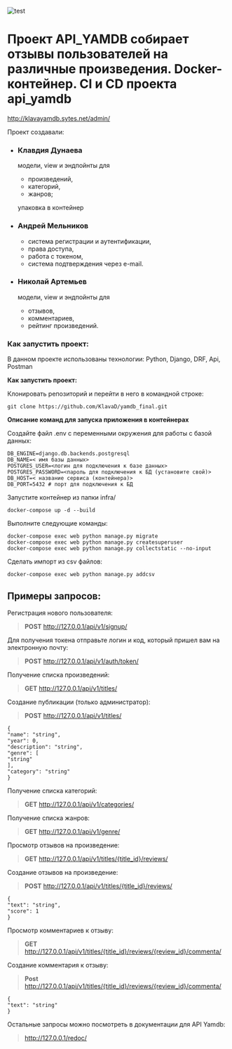 ![test](https://github.com/KlavaD/yamdb_final/actions/workflows/yamdb_workflow.yml/badge.svg)
# Проект API_YAMDB собирает отзывы пользователей на различные произведения. Docker-контейнер. CI и CD проекта api_yamdb
http://klavayamdb.sytes.net/admin/

Проект создавали:
* ### Клавдия Дунаева
  модели, view и эндпойнты для
  * произведений,
  * категорий,
  * жанров;
  
  упаковка в контейнер

* ### Андрей Мельников
  * система регистрации и аутентификации,
  * права доступа,
  * работа с токеном,
  * система подтверждения через e-mail.

* ### Николай Артемьев
  модели, view и эндпойнты для
  * отзывов,
  * комментариев,
  * рейтинг произведений.
### Как запустить проект:

В данном проекте использованы технологии:
Python, Django, DRF, Api, Postman

**Как запустить проект:**

Клонировать репозиторий и перейти в него в командной строке:

```
git clone https://github.com/KlavaD/yamdb_final.git
```

**Описание команд для запуска приложения в контейнерах**

Создайте файл .env с переменными окружения для работы с базой данных:
```
DB_ENGINE=django.db.backends.postgresql
DB_NAME=< имя базы данных>
POSTGRES_USER=<логин для подключения к базе данных>
POSTGRES_PASSWORD=<пароль для подключения к БД (установите свой)>
DB_HOST=< название сервиса (контейнера)>
DB_PORT=5432 # порт для подключения к БД 
```
Запустите контейнер из папки infra/
```
docker-compose up -d --build
```

Выполните следующие команды:
```
docker-compose exec web python manage.py migrate
docker-compose exec web python manage.py createsuperuser
docker-compose exec web python manage.py collectstatic --no-input
```
Сделать импорт из csv файлов:

```
docker-compose exec web python manage.py addcsv
```


## Примеры запросов: ##
Регистрация нового пользователя:
>**POST** http://127.0.0.1/api/v1/signup/

Для получения токена отправьте логин и код, который пришел вам на электронную почту:
>**POST** http://127.0.0.1/api/v1/auth/token/

Получение списка произведений:
>**GET** http://127.0.0.1/api/v1/titles/

Создание публикации (только администратор):
>**POST** http://127.0.0.1/api/v1/titles/
> 
```
{
"name": "string",
"year": 0,
"description": "string",
"genre": [
"string"
],
"category": "string"
}
```

Получение списка категорий:
>**GET** http://127.0.0.1/api/v1/categories/

Получение списка жанров:
>**GET** http://127.0.0.1/api/v1/genre/

Просмотр отзывов на произведение:
>**GET** http://127.0.0.1/api/v1/titles/{title_id}/reviews/

Создание отзывов на произведение:
>**POST** http://127.0.0.1/api/v1/titles/{title_id}/reviews/
```
{
"text": "string",
"score": 1
}
```

Просмотр комментариев к отзыву:
>**GET** http://127.0.0.1/api/v1/titles/{title_id}/reviews/{review_id}/commenta/

Создание комментария к отзыву:
>**Post** http://127.0.0.1/api/v1/titles/{title_id}/reviews/{review_id}/commenta/
```
{
"text": "string"
}
```
Остальные запросы можно посмотреть в документации для API Yamdb:
> http://127.0.0.1/redoc/
